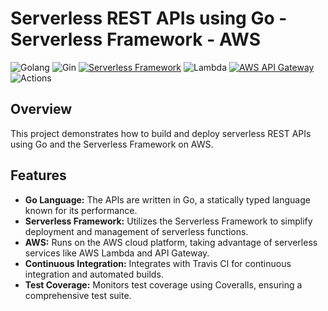 # Serverless REST APIs using Go - Serverless Framework - AWS

<!-- [![CI/CD Workflow](https://github.com/baimamboukar/go-gin-docker-k8s/actions/workflows/main.yaml/badge.svg)](https://github.com/baimamboukar/go-gin-docker-k8s/actions/workflows/main.yaml) -->

 ![Golang](https://img.shields.io/badge/Go-00ADD8.svg?style=for-the-badge&logo=Go&logoColor=white)   ![Gin](https://img.shields.io/badge/Gin-008ECF.svg?style=for-the-badge&logo=Gin&logoColor=white)   [![Serverless Framework](https://img.shields.io/badge/Serverless-FD5750.svg?style=for-the-badge&logo=Serverless&logoColor=white)](https://serverless.com)   ![Lambda](https://img.shields.io/badge/AWS%20Lambda-FF9900.svg?style=for-the-badge&logo=AWS-Lambda&logoColor=white)   [![AWS API Gateway](https://img.shields.io/badge/Amazon%20API%20Gateway-FF4F8B.svg?style=for-the-badge&logo=Amazon-API-Gateway&logoColor=white)](https://aws.com)   ![Actions](https://img.shields.io/badge/GitHub%20Actions-2088FF.svg?style=for-the-badge&logo=GitHub-Actions&logoColor=white)




## Overview

This project demonstrates how to build and deploy serverless REST APIs using Go and the Serverless Framework on AWS.

## Features

- **Go Language:** The APIs are written in Go, a statically typed language known for its performance.
- **Serverless Framework:** Utilizes the Serverless Framework to simplify deployment and management of serverless functions.
- **AWS:** Runs on the AWS cloud platform, taking advantage of serverless services like AWS Lambda and API Gateway.
- **Continuous Integration:** Integrates with Travis CI for continuous integration and automated builds.
- **Test Coverage:** Monitors test coverage using Coveralls, ensuring a comprehensive test suite.
